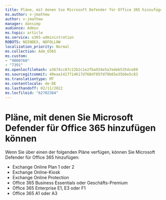 ```yaml
---
title: Pläne, mit denen Sie Microsoft Defender für Office 365 hinzufügen können
ms.author: v-jmathew
author: v-jmathew
manager: dansimp
audience: Admin
ms.topic: article
ms.service: o365-administration
ROBOTS: NOINDEX, NOFOLLOW
localization_priority: Normal
ms.collection: Adm_O365
ms.custom:
- "9000760"
- "7391"
ms.openlocfilehash: a3674cc87c22b2c1e2fba924e5a7edeb5354ce89
ms.sourcegitcommit: 49eaa1417714617d768df85fd79b65e35b6e5c83
ms.translationtype: MT
ms.contentlocale: de-DE
ms.lasthandoff: 02/11/2022
ms.locfileid: "62702384"
---
```

# <a name="plans-that-let-you-add-microsoft-defender-for-office-365"></a>Pläne, mit denen Sie Microsoft Defender für Office 365 hinzufügen können

Wenn Sie über einen der folgenden Pläne verfügen, können Sie Microsoft Defender für Office 365 hinzufügen:

- Exchange Online Plan 1 oder 2
- Exchange Online-Kiosk
- Exchange Online Protection
- Office 365 Business Essentials oder Geschäfts-Premium
- Office 365 Enterprise E1, E3 oder F1
- Office 365 A1 oder A3
